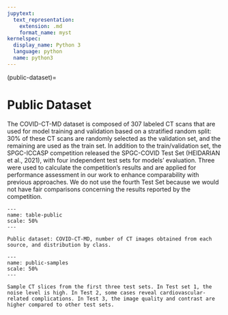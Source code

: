 ```yaml
---
jupytext:
  text_representation:
    extension: .md
    format_name: myst
kernelspec:
  display_name: Python 3
  language: python
  name: python3
---
```


(public-dataset)=

# Public Dataset
The COVID-CT-MD dataset is composed of 307 labeled CT scans that are used for model training and validation based on a stratified random split: 30% of these CT scans are randomly selected as the validation set, and the remaining are used as the train set. In addition to the train/validation set, the SPGC-ICCASP competition released the SPGC-COVID Test Set (HEIDARIAN et al., 2021), with four independent test sets for models’ evaluation. Three were used to calculate the competition’s results and are applied for performance assessment in our work to enhance comparability with previous approaches. We do not use the fourth Test Set because we would not have fair comparisons concerning the results reported by the competition.


```{figure} /_static/lecture_specific/datasets/table-public.png
---
name: table-public
scale: 50%
---

Public dataset: COVID-CT-MD, number of CT images obtained from each source, and distribution by class.

```

```{figure} /_static/lecture_specific/datasets/public-samples.png
---
name: public-samples
scale: 50%
---

Sample CT slices from the first three test sets. In Test set 1, the noise level is high. In Test 2, some cases reveal cardiovascular-related complications. In Test 3, the image quality and contrast are higher compared to other test sets.

```
